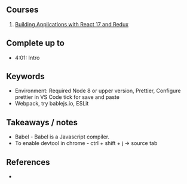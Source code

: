 ## Courses

1. [Building Applications with React 17 and Redux](https://app.pluralsight.com/library/courses/react-redux-react-router-es6/table-of-contents)

## Complete up to

- 4:01: Intro

## Keywords

- Environment: Required Node 8 or upper version, Prettier, Configure prettier in VS Code tick for save and paste
- Webpack, try bablejs.io, ESLit

## Takeaways / notes

- Babel - Babel is a Javascript compiler.
- To enable devtool in chrome - ctrl + shift + j -> source tab

## References

-
